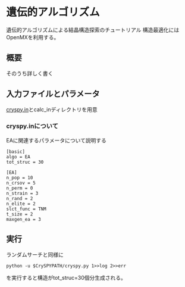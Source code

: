 # 遺伝的アルゴリズム
遺伝的アルゴリズムによる結晶構造探索のチュートリアル
構造最適化にはOpenMXを利用する。
## 概要
そのうち詳しく書く
## 入力ファイルとパラメータ
[cryspy.in](./OMX_C16_EA/cryspy.in)とcalc_inディレクトリを用意
### cryspy.inについて
EAに関連するパラメータについて説明する
```cryspy.in
[basic]
algo = EA
tot_struc = 30

[EA]
n_pop = 10
n_crsov = 5
n_perm = 0
n_strain = 3
n_rand = 2
n_elite = 2
slct_func = TNM
t_size = 2
maxgen_ea = 3
```
## 実行
ランダムサーチと同様に
```
python -u $CrySPYPATH/cryspy.py 1>>log 2>>err
```
を実行すると構造がtot_struc=30個分生成される。
